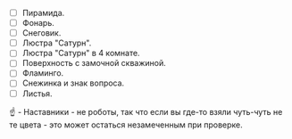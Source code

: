 - [ ] Пирамида.
- [ ] Фонарь.
- [ ] Снеговик.
- [ ] Люстра "Сатурн".
- [ ] Люстра "Сатурн" в 4 комнате.
- [ ] Поверхность с замочной скважиной.
- [ ] Фламинго.
- [ ] Снежинка и знак вопроса.
- [ ] Листья.

:point_up: - Наставники - не роботы, так что если вы где-то взяли чуть-чуть не те цвета - это может остаться незамеченным при проверке.

